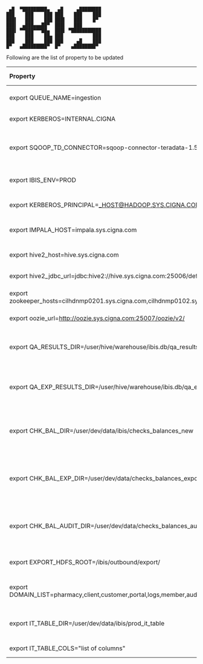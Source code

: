 ```
 ▄█  ▀█████████▄   ▄█     ▄████████
███    ███    ███ ███    ███    ███
███▌   ███    ███ ███▌   ███    █▀
███▌  ▄███▄▄▄██▀  ███▌   ███
███▌ ▀▀███▀▀▀██▄  ███▌ ▀███████████
███    ███    ██▄ ███           ███
███    ███    ███ ███     ▄█    ███
█▀   ▄█████████▀  █▀    ▄████████▀

```

Following are the list of property to be updated

| Property | Update Required  | Description  |
| :-   | :- | :- |
|export QUEUE_NAME=ingestion|Y|Update with HDFS queue name|
|export KERBEROS=INTERNAL.CIGNA|Y|Realm entry in krb5.conf|
|export SQOOP_TD_CONNECTOR=sqoop-connector-teradata-1.5c5.jar|Y|Update to corresponding sqoop connector Jar for Teradata|
|export IBIS_ENV=PROD|N|Default IBIS execution Environment|
|export KERBEROS_PRINCIPAL=_HOST@HADOOP.SYS.CIGNA.COM|Y|Update with the kerberos principal|
|export IMPALA_HOST=impala.sys.cigna.com|Y|Update with Impala host name|
|export hive2_host=hive.sys.cigna.com|Y|Update with Hive host name|
|export hive2_jdbc_url=jdbc:hive2://hive.sys.cigna.com:25006/default|Y|Update with Hive jdbc URL|
|export zookeeper_hosts=cilhdnmp0201.sys.cigna.com,cilhdnmp0102.sys.cigna.com,cilhdnmp0101.sys.cigna.com|Y|Update with Zookeper host name|
|export oozie_url=http://oozie.sys.cigna.com:25007/oozie/v2/|Y|Update with Oozie URL|
|export QA_RESULTS_DIR=/user/hive/warehouse/ibis.db/qa_resultsv2|N|Table directory to store QA results for Import|
|export QA_EXP_RESULTS_DIR=/user/hive/warehouse/ibis.db/qa_export_results|N|Table directory to store QA results for Export|
|export CHK_BAL_DIR=/user/dev/data/ibis/checks_balances_new|N|Table directory to store Checks and balances for the ingest load|
|export CHK_BAL_EXP_DIR=/user/dev/data/checks_balances_export|N|Table directory to store Checks and balances for the Export load|
|export CHK_BAL_AUDIT_DIR=/user/dev/data/checks_balances_audit|N|Table directory to store Checks and balances Audit for the import load|
|export EXPORT_HDFS_ROOT=/ibis/outbound/export/|N|Export directory for the table|
|export DOMAIN_LIST=pharmacy,client,customer,portal,logs,member,audit,call,claim,clinic,structure,provider,benefits|Y|List of domains to store the ingested table|
|export IT_TABLE_DIR=/user/dev/data/ibis/prod_it_table|N|Table directory to store IT table entry|
|export IT_TABLE_COLS="list of columns"|N|List of ibis columns|

